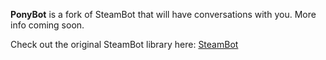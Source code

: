 **PonyBot** is a fork of SteamBot that will have conversations with you. 
More info coming soon. 
 
Check out the original SteamBot library here: [SteamBot](https://github.com/Jessecar96/SteamBot)
